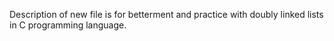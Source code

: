 Description of new file is for betterment and practice with doubly linked lists in C programming language.
